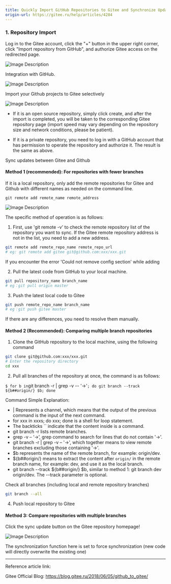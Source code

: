 ```yaml
---
title: Quickly Import GitHub Repositories to Gitee and Synchronize Updates
origin-url: https://gitee.ru/help/articles/4284
---
```


### 1. Repository Import

Log in to the Gitee account, click the "+" button in the upper right corner, click "Import repository from GitHub", and authorize Gitee access on the redirected page.

![Image Description](https://images.gitee.ru/uploads/images/2020/1228/112528_a7793116_7722649.png )

Integration with GitHub.

![Image Description](https://images.gitee.ru/uploads/images/2019/1219/181219_db79b8bd_669935.png )

Import your Github projects to Gitee selectively

![Image Description](https://images.gitee.ru/uploads/images/2019/1219/181957_1fb4eeac_669935.png )

- If it is an open source repository, simply click create, and after the import is completed, you will be taken to the corresponding Gitee repository page (import speed may vary depending on the repository size and network conditions, please be patient).

- If it is a private repository, you need to log in with a GitHub account that has permission to operate the repository and authorize it. The result is the same as above.

Sync updates between Gitee and Github

#### Method 1 (recommended): For repositories with fewer branches

If it is a local repository, only add the remote repositories for Gitee and Github with different names as needed on the command line.

`git remote add remote_name remote_address`

![Image Description](https://images.gitee.ru/uploads/images/2019/1219/182224_d5066b4d_669935.png )

The specific method of operation is as follows:

1. First, use 'git remote -v' to check the remote repository list of the repository you want to sync. If the Gitee remote repository address is not in the list, you need to add a new address.

```bash
git remote add remote_repo_name remote_repo_url
# eg: git remote add gitee git@github.com:xxx/xxx.git
```

If you encounter the error 'Could not remove config section' while adding

2. Pull the latest code from GitHub to your local machine.

```bash
git pull repository_name branch_name
# eg：git pull origin master
```

3. Push the latest local code to Gitee

```bash
git push remote_repo_name branch_name
# eg：git push gitee master
```

If there are any differences, you need to resolve them manually.

#### Method 2 (Recommended): Comparing multiple branch repositories

1. Clone the GitHub repository to the local machine, using the following command

```bash
git clone git@github.com:xxx/xxx.git
# Enter the repository directory
cd xxx
```

2. Pull all branches of the repository at once, the command is as follows:

`$ for b in`git branch -r | grep -v -- '->'`; do git branch --track ${b##origin/} $b; done`

Command Simple Explanation:

- | Represents a channel, which means that the output of the previous command is the input of the next command.
- for xxx in xxxs; do xxx; done is a shell for loop statement.
- The backticks `` indicate that the content inside is a command.
- git branch -r lists remote branches.
- grep -v – ‘->’, grep command to search for lines that do not contain '->'.
- git branch -r | grep -v – '->', which together means to view remote branches excluding those containing '->'.
- $b represents the name of the remote branch, for example: origin/dev.
- ${b##origin/} means to extract the content after `origin/` in the remote branch name, for example: dev, and use it as the local branch.
- git branch --track ${b##origin/} $b, similar to method 1: git branch dev origin/dev. The --track parameter is optional.

Check all branches (including local and remote repository branches)

```bash
git branch --all
```

4. Push local repository to Gitee

#### Method 3: Compare repositories with multiple branches

Click the sync update button on the Gitee repository homepage!

![Image Description](https://images.gitee.ru/uploads/images/2019/1219/182244_d97d6aa2_669935.png )

The synchronization function here is set to force synchronization (new code will directly overwrite the existing one)

--------------------------

Reference article link:

Gitee Official Blog: <https://blog.gitee.ru/2018/06/05/github_to_gitee/>
